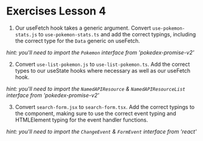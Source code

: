 # Exercises Lesson 4

1. Our useFetch hook takes a generic argument. Convert `use-pokemon-stats.js` to `use-pokemon-stats.ts` and add the correct typings, including the correct type for the `Data` generic on useFetch.

_hint: you'll need to import the `Pokemon` interface from 'pokedex-promise-v2'_

2. Convert `use-list-pokemon.js` to `use-list-pokemon.ts`. Add the correct types to our useState hooks where necessary as well as our useFetch hook.

_hint: you'll need to import the `NamedAPIResource` & `NamedAPIResourceList` interface from 'pokedex-promise-v2'_

3. Convert `search-form.jsx` to `search-form.tsx`. Add the correct typings to the component, making sure to use the correct event typing and HTMLElement typing for the event handler functions.

_hint: you'll need to import the `ChangeEvent` & `FormEvent` interface from 'react'_
